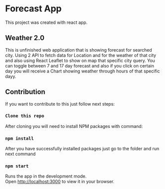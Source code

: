 # Forecast App

This project was created with react app.

## Weather 2.0

This is unfinished web application that is showing forecast for searched city. Using 2 API to fetch data for Location and for the weather of that city and also using React Leaflet to show on map that specific city query. You can toggle between 7 and 17 day forecast and also if you click on certain day you will receive a Chart showing weather through hours of that specific dayy.

## Contribution

If you want to contribute to this just follow next steps:

### `Clone this repo`

After cloning you will need to install NPM packages with command:

### `npm install`

After you have successfully installed packages just go to the folder and run next command

### `npm start`

Runs the app in the development mode.\
Open [http://localhost:3000](http://localhost:3000) to view it in your browser.

